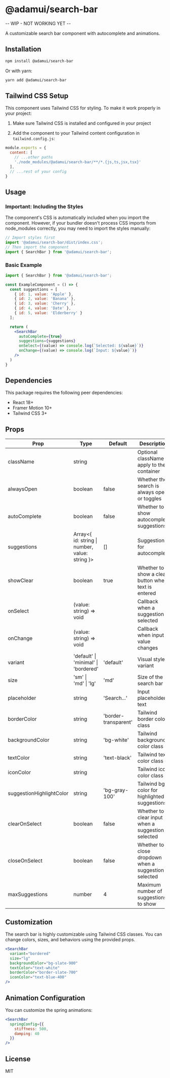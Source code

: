 # @adamui/search-bar

-- WIP - NOT WORKING YET -- 


A customizable search bar component with autocomplete and animations.

## Installation

```bash
npm install @adamui/search-bar
```

Or with yarn:

```bash
yarn add @adamui/search-bar
```

## Tailwind CSS Setup

This component uses Tailwind CSS for styling. To make it work properly in your project:

1. Make sure Tailwind CSS is installed and configured in your project

2. Add the component to your Tailwind content configuration in `tailwind.config.js`:

```js
module.exports = {
  content: [
    // ...other paths
    './node_modules/@adamui/search-bar/**/*.{js,ts,jsx,tsx}'
  ],
  // ...rest of your config
}
```

## Usage

### Important: Including the Styles
The component's CSS is automatically included when you import the component. However, if your bundler doesn't process CSS imports from node_modules correctly, you may need to import the styles manually:

```jsx
// Import styles first
import '@adamui/search-bar/dist/index.css';
// Then import the component
import { SearchBar } from '@adamui/search-bar';
```

### Basic Example

```jsx
import { SearchBar } from '@adamui/search-bar';

const ExampleComponent = () => {
  const suggestions = [
    { id: 1, value: 'Apple' },
    { id: 2, value: 'Banana' },
    { id: 3, value: 'Cherry' },
    { id: 4, value: 'Date' },
    { id: 5, value: 'Elderberry' }
  ];

  return (
    <SearchBar 
      autoComplete={true}
      suggestions={suggestions}
      onSelect={(value) => console.log(`Selected: ${value}`)}
      onChange={(value) => console.log(`Input: ${value}`)}
    />
  )
}
```

## Dependencies

This package requires the following peer dependencies:

- React 18+
- Framer Motion 10+
- Tailwind CSS 3+

## Props

| Prop | Type | Default | Description |
|------|------|---------|-------------|
| className | string | | Optional className to apply to the container |
| alwaysOpen | boolean | false | Whether the search is always open or toggles |
| autoComplete | boolean | false | Whether to show autocomplete suggestions |
| suggestions | Array<{ id: string \| number, value: string }> | [] | Suggestions for autocomplete |
| showClear | boolean | true | Whether to show a clear button when text is entered |
| onSelect | (value: string) => void | | Callback when a suggestion is selected |
| onChange | (value: string) => void | | Callback when input value changes |
| variant | 'default' \| 'minimal' \| 'bordered' | 'default' | Visual style variant |
| size | 'sm' \| 'md' \| 'lg' | 'md' | Size of the search bar |
| placeholder | string | 'Search...' | Input placeholder text |
| borderColor | string | 'border-transparent' | Tailwind border color class |
| backgroundColor | string | 'bg-white' | Tailwind background color class |
| textColor | string | 'text-black' | Tailwind text color class |
| iconColor | string | | Tailwind icon color class |
| suggestionHighlightColor | string | 'bg-gray-100' | Tailwind bg color for highlighted suggestions |
| clearOnSelect | boolean | false | Whether to clear input when a suggestion is selected |
| closeOnSelect | boolean | false | Whether to close dropdown when a suggestion is selected |
| maxSuggestions | number | 4 | Maximum number of suggestions to show |

## Customization

The search bar is highly customizable using Tailwind CSS classes. You can change colors, sizes, and behaviors using the provided props.

```jsx
<SearchBar 
  variant="bordered"
  size="lg"
  backgroundColor="bg-slate-900"
  textColor="text-white"
  borderColor="border-slate-700"
  iconColor="text-blue-400"
/>
```

## Animation Configuration

You can customize the spring animations:

```jsx
<SearchBar 
  springConfig={{
    stiffness: 500,
    damping: 40
  }}
/>
```

## License

MIT
